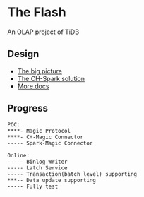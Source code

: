 # The Flash
An OLAP project of TiDB

## Design
* [The big picture](./docs/the-big-picture.md)
* [The CH-Spark solution](./docs/ch-spark-tcp.md)
* [More docs](./docs)

## Progress
```
POC:
****- Magic Protocol
****- CH-Magic Connector
----- Spark-Magic Connector

Online:
----- Binlog Writer
----- Latch Service
----- Transaction(batch level) supporting
***-- Data update supporting
----- Fully test
```
